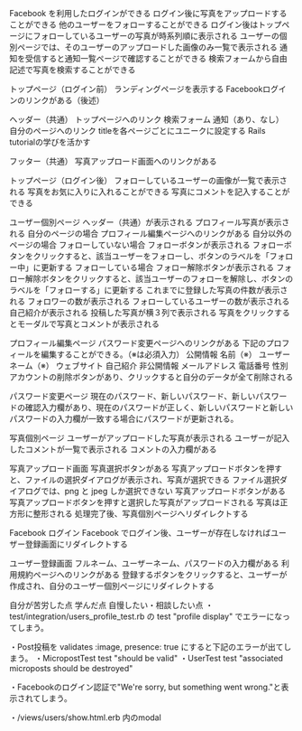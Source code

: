 Facebook を利用したログインができる
ログイン後に写真をアップロードすることができる
他のユーザーをフォローすることができる
ログイン後はトップページにフォローしているユーザーの写真が時系列順に表示される
ユーザーの個別ページでは、そのユーザーのアップロードした画像のみ一覧で表示される
通知を受信すると通知一覧ページで確認することができる
検索フォームから自由記述で写真を検索することができる

トップページ（ログイン前）
  ランディングページを表示する
  Facebookログインのリンクがある（後述）

ヘッダー（共通）
  トップページへのリンク
  検索フォーム
  通知（あり、なし）
  自分のページへのリンク
  titleを各ページごとにユニークに設定する
    Rails tutorialの学びを活かす

フッター（共通）
  写真アップロード画面へのリンクがある

トップページ（ログイン後）
  フォローしているユーザーの画像が一覧で表示される
    写真をお気に入りに入れることができる
    写真にコメントを記入することができる

ユーザー個別ページ
  ヘッダー（共通）が表示される
  プロフィール写真が表示される
  自分のページの場合
    プロフィール編集ページへのリンクがある
  自分以外のページの場合
    フォローしていない場合
      フォローボタンが表示される
      フォローボタンをクリックすると、該当ユーザーをフォローし、ボタンのラベルを「フォロー中」に更新する
    フォローしている場合
      フォロー解除ボタンが表示される
      フォロー解除ボタンをクリックすると、該当ユーザーのフォローを解除し、ボタンのラベルを「フォローする」に更新する
  これまでに登録した写真の件数が表示される
  フォロワーの数が表示される
  フォローしているユーザーの数が表示される
  自己紹介が表示される
  投稿した写真が横３列で表示される
  写真をクリックするとモーダルで写真とコメントが表示される

プロフィール編集ページ
  パスワード変更ページへのリンクがある
  下記のプロフィールを編集することができる。（※は必須入力）
    公開情報
      名前（※）
      ユーザーネーム（※）
      ウェブサイト
      自己紹介
    非公開情報
      メールアドレス
      電話番号
      性別
  アカウントの削除ボタンがあり、クリックすると自分のデータが全て削除される

パスワード変更ページ
  現在のパスワード、新しいパスワード、新しいパスワードの確認入力欄があり、現在のパスワードが正しく、新しいパスワードと新しいパスワードの入力欄が一致する場合にパスワードが更新される。

写真個別ページ
  ユーザーがアップロードした写真が表示される
  ユーザーが記入したコメントが一覧で表示される
  コメントの入力欄がある

写真アップロード画面
  写真選択ボタンがある
    写真アップロードボタンを押すと、ファイルの選択ダイアログが表示され、写真が選択できる
    ファイル選択ダイアログでは、png と jpeg しか選択できない
  写真アップロードボタンがある
    写真アップロードボタンを押すと選択した写真がアップロードされる
    写真は正方形に整形される
    処理完了後、写真個別ページへリダイレクトする

Facebook ログイン
  Facebook でログイン後、ユーザーが存在しなければユーザー登録画面にリダイレクトする

ユーザー登録画面
  フルネーム、ユーザーネーム、パスワードの入力欄がある
  利用規約ページへのリンクがある
  登録するボタンをクリックすると、ユーザーが作成され、自分のユーザー個別ページにリダイレクトする




自分が苦労した点
学んだ点
自慢したい・相談したい点
  ・test/integration/users_profile_test.rb の test "profile display" でエラーになってしまう。

  ・Post投稿を validates :image, presence: true にすると下記のエラーが出てしまう。
    ・MicropostTest
      test "should be valid"
    ・UserTest
      test "associated microposts should be destroyed"

  ・Facebookのログイン認証で"We're sorry, but something went wrong."と表示されてしまう。

  ・/views/users/show.html.erb 内のmodal

